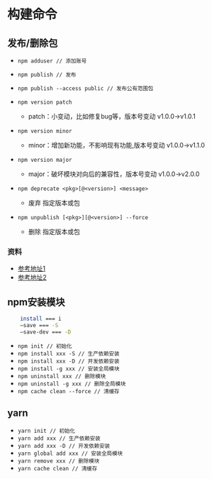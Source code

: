 # 构建命令

## 发布/删除包

- ` npm adduser // 添加账号 `
- ` npm publish // 发布 `
- ` npm publish --access public // 发布公有范围包 `
- ` npm version patch `
    - patch：小变动，比如修复bug等，版本号变动 v1.0.0->v1.0.1
- ` npm version minor `
    - minor：增加新功能，不影响现有功能,版本号变动 v1.0.0->v1.1.0
- ` npm version major `
    - major：破坏模块对向后的兼容性，版本号变动 v1.0.0->v2.0.0

- `npm deprecate <pkg>[@<version>] <message>`
    - 废弃 指定版本或包
- `npm unpublish [<pkg>][@<version>] --force`
    - 删除 指定版本或包

### 资料

- [参考地址1](https://juejin.cn/post/6913833065647341581)
- [参考地址2](https://juejin.cn/post/6950896466848137252)

## npm安装模块

```bash
    install === i
    –save === -S
    –save-dev === -D
```

- ``` npm init // 初始化 ```
- ``` npm install xxx -S // 生产依赖安装 ```
- ``` npm install xxx -D // 开发依赖安装 ```
- ``` npm install -g xxx // 安装全局模块 ```
- ``` npm uninstall xxx // 删除模块 ```
- ``` npm uninstall -g xxx // 删除全局模块 ```
- ``` npm cache clean --force // 清缓存 ```

## yarn

- ``` yarn init // 初始化 ```
- ``` yarn add xxx // 生产依赖安装 ```
- ``` yarn add xxx -D // 开发依赖安装 ```
- ``` yarn global add xxx // 安装全局模块 ```
- ``` yarn remove xxx // 删除模块 ```
- ``` yarn cache clean // 清缓存 ```

